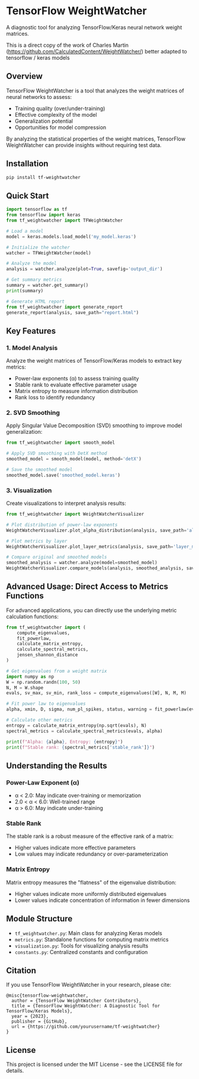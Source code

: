 # TensorFlow WeightWatcher

A diagnostic tool for analyzing TensorFlow/Keras neural network weight matrices.

This is a direct copy of the work of Charles Martin (https://github.com/CalculatedContent/WeightWatcher/) better adapted to tensorflow / keras models

## Overview

TensorFlow WeightWatcher is a tool that analyzes the weight matrices of neural networks to assess:

- Training quality (over/under-training)
- Effective complexity of the model
- Generalization potential
- Opportunities for model compression

By analyzing the statistical properties of the weight matrices, TensorFlow WeightWatcher can provide insights without requiring test data.

## Installation

```bash
pip install tf-weightwatcher
```

## Quick Start

```python
import tensorflow as tf
from tensorflow import keras
from tf_weightwatcher import TFWeightWatcher

# Load a model
model = keras.models.load_model('my_model.keras')

# Initialize the watcher
watcher = TFWeightWatcher(model)

# Analyze the model
analysis = watcher.analyze(plot=True, savefig='output_dir')

# Get summary metrics
summary = watcher.get_summary()
print(summary)

# Generate HTML report
from tf_weightwatcher import generate_report
generate_report(analysis, save_path="report.html")
```

## Key Features

### 1. Model Analysis

Analyze the weight matrices of TensorFlow/Keras models to extract key metrics:

- Power-law exponents (α) to assess training quality
- Stable rank to evaluate effective parameter usage
- Matrix entropy to measure information distribution
- Rank loss to identify redundancy

### 2. SVD Smoothing

Apply Singular Value Decomposition (SVD) smoothing to improve model generalization:

```python
from tf_weightwatcher import smooth_model

# Apply SVD smoothing with DetX method
smoothed_model = smooth_model(model, method='detX')

# Save the smoothed model
smoothed_model.save('smoothed_model.keras')
```

### 3. Visualization

Create visualizations to interpret analysis results:

```python
from tf_weightwatcher import WeightWatcherVisualizer

# Plot distribution of power-law exponents
WeightWatcherVisualizer.plot_alpha_distribution(analysis, save_path='alpha_dist.png')

# Plot metrics by layer
WeightWatcherVisualizer.plot_layer_metrics(analysis, save_path='layer_metrics.png')

# Compare original and smoothed models
smoothed_analysis = watcher.analyze(model=smoothed_model)
WeightWatcherVisualizer.compare_models(analysis, smoothed_analysis, save_path='comparison.png')
```

## Advanced Usage: Direct Access to Metrics Functions

For advanced applications, you can directly use the underlying metric calculation functions:

```python
from tf_weightwatcher import (
    compute_eigenvalues,
    fit_powerlaw,
    calculate_matrix_entropy,
    calculate_spectral_metrics,
    jensen_shannon_distance
)

# Get eigenvalues from a weight matrix
import numpy as np
W = np.random.randn(100, 50)
N, M = W.shape
evals, sv_max, sv_min, rank_loss = compute_eigenvalues([W], N, M, M)

# Fit power law to eigenvalues
alpha, xmin, D, sigma, num_pl_spikes, status, warning = fit_powerlaw(evals)

# Calculate other metrics
entropy = calculate_matrix_entropy(np.sqrt(evals), N)
spectral_metrics = calculate_spectral_metrics(evals, alpha)

print(f"Alpha: {alpha}, Entropy: {entropy}")
print(f"Stable rank: {spectral_metrics['stable_rank']}")
```

## Understanding the Results

### Power-Law Exponent (α)

- α < 2.0: May indicate over-training or memorization
- 2.0 < α < 6.0: Well-trained range
- α > 6.0: May indicate under-training

### Stable Rank

The stable rank is a robust measure of the effective rank of a matrix:
- Higher values indicate more effective parameters
- Low values may indicate redundancy or over-parameterization

### Matrix Entropy

Matrix entropy measures the "flatness" of the eigenvalue distribution:
- Higher values indicate more uniformly distributed eigenvalues
- Lower values indicate concentration of information in fewer dimensions

## Module Structure

- `tf_weightwatcher.py`: Main class for analyzing Keras models
- `metrics.py`: Standalone functions for computing matrix metrics
- `visualization.py`: Tools for visualizing analysis results
- `constants.py`: Centralized constants and configuration

## Citation

If you use TensorFlow WeightWatcher in your research, please cite:

```
@misc{tensorflow-weightwatcher,
  author = {TensorFlow WeightWatcher Contributors},
  title = {TensorFlow WeightWatcher: A Diagnostic Tool for TensorFlow/Keras Models},
  year = {2023},
  publisher = {GitHub},
  url = {https://github.com/yourusername/tf-weightwatcher}
}
```

## License

This project is licensed under the MIT License - see the LICENSE file for details.